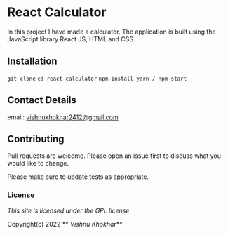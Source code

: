 # React Calculator

In this project I have made a calculator. The application is built using the JavaScript library React JS, HTML and  CSS.
## Installation

`git clone`
`cd react-calculator`
`npm install yarn / npm start`


## Contact Details

email: vishnukhokhar2412@gmail.com

## Contributing

Pull requests are welcome. Please open an issue first to discuss what you would like to change.

Please make sure to update tests as appropriate.

### License

_This site is licensed under the GPL license_

Copyright(c) 2022 ** _Vishnu Khokhar_**

